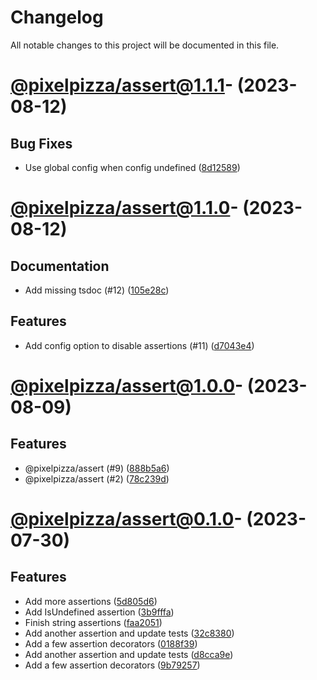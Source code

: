 # Changelog

All notable changes to this project will be documented in this file.

# [@pixelpizza/assert@1.1.1](https://github.com/pixelpizza/utilities/compare/@pixelpizza/assert@1.1.0...@pixelpizza/assert@1.1.1)- (2023-08-12)

## Bug Fixes

- Use global config when config undefined ([8d12589](https://github.com/pixelpizza/utilities/commit/8d125894bcc342fa765472c143b51e5a9ef90f08))

# [@pixelpizza/assert@1.1.0](https://github.com/pixelpizza/utilities/compare/@pixelpizza/assert@1.0.1...@pixelpizza/assert@1.1.0)- (2023-08-12)

## Documentation

- Add missing tsdoc (#12) ([105e28c](https://github.com/pixelpizza/utilities/commit/105e28cabc54c8e5ae0570ac6a49097e019aee70))

## Features

- Add config option to disable assertions (#11) ([d7043e4](https://github.com/pixelpizza/utilities/commit/d7043e4042e8cfb05a2421273117b6b9c3af8ac9))

# [@pixelpizza/assert@1.0.0](https://github.com/pixelpizza/utilities/compare/@pixelpizza/assert@0.1.0...@pixelpizza/assert@1.0.0)- (2023-08-09)

## Features

- @pixelpizza/assert (#9) ([888b5a6](https://github.com/pixelpizza/utilities/commit/888b5a6ebc4076d9b4789ca6f763d8f96ea41572))
- @pixelpizza/assert (#2) ([78c239d](https://github.com/pixelpizza/utilities/commit/78c239d3d74bb7de4085732e6ab70dba57916541))

# [@pixelpizza/assert@0.1.0](https://github.com/pixelpizza/utilities/tree/@pixelpizza/assert@0.1.0)- (2023-07-30)

## Features

- Add more assertions ([5d805d6](https://github.com/pixelpizza/utilities/commit/5d805d6e10a3d58320bbdf3ccbc068ba97620009))
- Add IsUndefined assertion ([3b9fffa](https://github.com/pixelpizza/utilities/commit/3b9fffabdb590a2f5566acc6b5478b7caba03ee0))
- Finish string assertions ([faa2051](https://github.com/pixelpizza/utilities/commit/faa20511d96e70e56cbfca0027bd01922d31d543))
- Add another assertion and update tests ([32c8380](https://github.com/pixelpizza/utilities/commit/32c8380317868ee361f0c571bcd96efb217b9acd))
- Add a few assertion decorators ([0188f39](https://github.com/pixelpizza/utilities/commit/0188f390e67f30ba8ed7067fb2d3a9569b11fa97))
- Add another assertion and update tests ([d8cca9e](https://github.com/pixelpizza/utilities/commit/d8cca9e7fff4bc971ec2eab37905a71014386fa2))
- Add a few assertion decorators ([9b79257](https://github.com/pixelpizza/utilities/commit/9b7925702b290257a5e0dea6253035eb7209c626))

